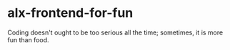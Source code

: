 # alx-frontend-for-fun
Coding doesn't ought to be too serious all the time; sometimes, it is more fun than food.
